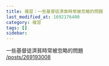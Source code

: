 ```yaml
---
title: 複習：一些基督徒濟貧時常被忽略的問題
last_modified_at: 1692176400
category: 複習
tags: []
sidebar: 
---
```


 <p>一些基督徒濟貧時常被忽略的問題<br>
<a href="/posts/269193008" target="_blank">/posts/269193008</a></p>

<p>&nbsp;</p>
